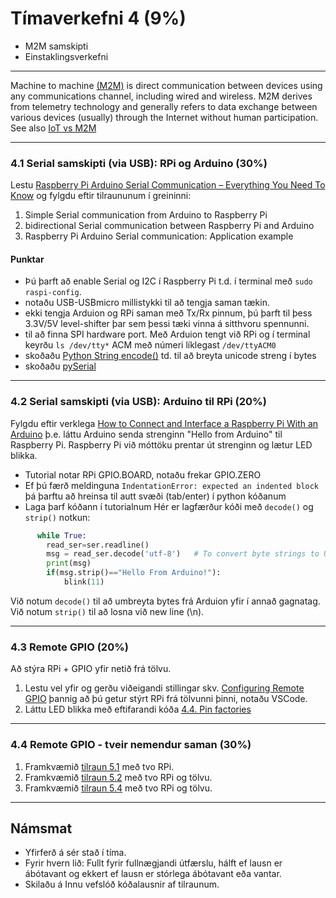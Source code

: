 # Tímaverkefni 4 (9%) 

- M2M samskipti
- Einstaklingsverkefni

---

Machine to machine [(M2M)](https://en.wikipedia.org/wiki/Machine_to_machine) is direct communication between devices using any communications channel, including wired and wireless. M2M derives from telemetry technology and generally refers to data exchange between various devices (usually) through the Internet without human participation. See also [IoT vs M2M](https://www.avsystem.com/blog/iot-and-m2m-what-is-the-difference/)

---

### 4.1 Serial samskipti (via USB): RPi og Arduino (30%)
Lestu [Raspberry Pi Arduino Serial Communication – Everything You Need To Know](https://roboticsbackend.com/raspberry-pi-arduino-serial-communication/) og fylgdu eftir tilraununum í greininni: 
1. Simple Serial communication from Arduino to Raspberry Pi
1. bidirectional Serial communication between Raspberry Pi and Arduino
1. Raspberry Pi Arduino Serial communication: Application example

#### Punktar
- Þú þarft að enable Serial og I2C í Raspberry Pi t.d. í terminal með `sudo raspi-config`.
- notaðu USB-USBmicro millistykki til að tengja saman tækin. 
- ekki tengja Arduion og RPi saman með Tx/Rx pinnum, þú þarft til þess 3.3V/5V level-shifter þar sem þessi tæki vinna á sitthvoru spennunni.
- til að finna SPI hardware port. Með Arduion tengt við RPi og í terminal keyrðu `ls /dev/tty*`  ACM með númeri líklegast `/dev/ttyACM0`
- skoðaðu [Python String encode()](https://www.programiz.com/python-programming/methods/string/encode) td. til að breyta unicode streng í bytes
- skoðaðu [pySerial](https://pythonhosted.org/pyserial/shortintro.html)

<!--
[BASICS OF UART COMMUNICATION](https://www.circuitbasics.com/basics-uart-communication/) 
Til umhugsunar:
   - UART notast við baud rate, hver er tilgangur þess.
   - Hvernig er UART frábrugðið SPI? 
-->

---

### 4.2 Serial samskipti (via USB): Arduino til RPi (20%)

Fylgdu eftir verklega [How to Connect and Interface a Raspberry Pi With an Arduino](https://maker.pro/raspberry-pi/tutorial/how-to-connect-and-interface-raspberry-pi-with-arduino) þ.e. láttu Arduino senda strenginn "Hello from Arduino" til Raspberry Pi. Raspberry Pi við móttöku prentar út strenginn og lætur LED blikka.

- Tutorial notar RPi GPIO.BOARD, notaðu frekar GPIO.ZERO
- Ef þú færð meldinguna `IndentationError: expected an indented block` þá þarftu að hreinsa til autt svæði (tab/enter) í python kóðanum
- Laga þarf kóðann í tutorialnum  Hér er lagfærður kóði með `decode()` og `strip()` notkun: 
```python
      while True:
        read_ser=ser.readline()
        msg = read_ser.decode('utf-8')   # To convert byte strings to Unicode, líka hægt að nota bytes.decode(read_ser)
        print(msg) 
        if(msg.strip()=="Hello From Arduino!"):
            blink(11)
```

Við notum `decode()` til að umbreyta bytes frá Arduion yfir í annað gagnatag. Við notum `strip()` til að losna við new line (\n).

<!-- Tilgangur: Að nota GPIO á RPi stýrt frá Arduino. -->

---

### 4.3 Remote GPIO (20%)
Að stýra RPi + GPIO yfir netið frá tölvu. 

1. Lestu vel yfir og gerðu viðeigandi stillingar skv. [Configuring Remote GPIO](https://gpiozero.readthedocs.io/en/stable/remote_gpio.html#configuring-remote-gpio) þannig að þú getur stýrt RPi frá tölvunni þinni, notaðu VSCode.  
1. Láttu LED blikka með eftifarandi kóða [4.4. Pin factories](https://gpiozero.readthedocs.io/en/stable/remote_gpio.html#pin-factories)

---

### 4.4 Remote GPIO - tveir nemendur saman (30%)

1. Framkvæmið [tilraun 5.1](https://gpiozero.readthedocs.io/en/stable/recipes_remote_gpio.html#led-button) með tvo RPi.
1. Framkvæmið [tilraun 5.2](https://gpiozero.readthedocs.io/en/stable/recipes_remote_gpio.html#led-2-buttons) með tvo RPi og tölvu.
1. Framkvæmið [tilraun 5.4](https://gpiozero.readthedocs.io/en/stable/recipes_remote_gpio.html#multi-room-doorbell) með tvo RPi og tölvu.

---

## Námsmat
- Yfirferð á sér stað í tíma.
- Fyrir hvern lið: Fullt fyrir fullnægjandi útfærslu, hálft ef lausn er ábótavant og ekkert ef lausn er stórlega ábótavant eða vantar.
- Skilaðu á Innu vefslóð kóðalausnir af tilraunum.

